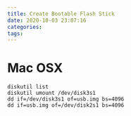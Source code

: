 ```yaml
---
title: Create Bootable Flash Stick
date: 2020-10-03 23:07:16
categories:
tags:
---
```

# Mac OSX 

<!--more-->

```
diskutil list
diskutil umount /dev/disk3s1
dd if=/dev/disk3s1 of=usb.img bs=4096
dd if=usb.img of=/dev/disk2s1 bs=4096
```